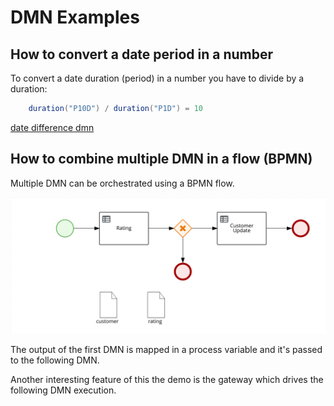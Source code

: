 DMN Examples
=======================

## How to convert a date period in a number

To convert a date duration (period) in a number you have to divide by a duration:

```java
    duration("P10D") / duration("P1D") = 10
```

[date difference dmn](src/main/resources/com/examples/date-decision.dmn)

## How to combine multiple DMN in a flow (BPMN)

Multiple DMN can be orchestrated using a BPMN flow.

![dmn-flow](src/main/resources/com/examples/flow/dmn-examples.dmn-flow-svg.svg)

The output of the first DMN is mapped in a process variable and it's passed to the following DMN.

Another interesting feature of this the demo is the gateway which drives the following DMN execution.